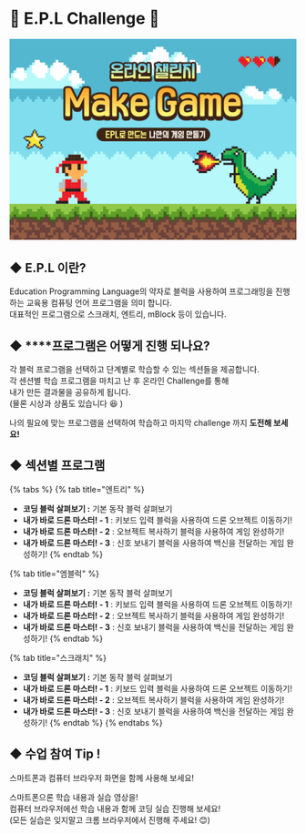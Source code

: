 # 🎉 E.P.L Challenge 🎉

![](.gitbook/assets/2%20%282%29.png)

## ◆  E.P.L 이란?

Education Programming Language의 약자로 블럭을 사용하여 프로그래밍을 진행하는 교육용 컴퓨팅 언어 프로그램을 의미 합니다.  
대표적인 프로그램으로 스크래치, 엔트리, mBlock 등이 있습니다.

## ◆  ****프로그램은 어떻게 진행 되나요?

각 블럭 프로그램을 선택하고 단계별로 학습할 수 있는 섹션들을 제공합니다.  
각 센션별 학습 프로그램을 마치고 난 후 온라인 Challenge를 통해   
내가 만든 결과물을 공유하게 됩니다.   
\(물론  시상과 상품도 있습니다  😆 \)  
  
나의 필요에 맞는 프로그램을 선택하여 학습하고 마지막 challenge 까지 **도전해 보세요!**  


## ◆  섹션별 프로그램 

{% tabs %}
{% tab title="엔트리" %}
* **코딩 블럭 살펴보기  :** 기본 동작 블럭 살펴보기 
* **내가 바로 드론 마스터! - 1** : 키보드 입력 블럭을 사용하여 드론 오브젝트 이동하기! 
* **내가 바로 드론 마스터! - 2** :  오브젝트 복사하기 블럭을 사용하여 게임 완성하기! 
* **내가 바로 드론 마스터! - 3** : 신호 보내기 블럭을 사용하여 백신을 전달하는 게임 완성하기!
{% endtab %}

{% tab title="엠블럭" %}
* **코딩 블럭 살펴보기 :** 기본 동작 블럭 살펴보기 
* **내가 바로 드론 마스터! - 1** : 키보드 입력 블럭을 사용하여 드론 오브젝트 이동하기! 
* **내가 바로 드론 마스터! - 2** :  오브젝트 복사하기 블럭을 사용하여 게임 완성하기! 
* **내가 바로 드론 마스터! - 3** : 신호 보내기 블럭을 사용하여 백신을 전달하는 게임 완성하기!
{% endtab %}

{% tab title="스크래치" %}
* **코딩 블럭 살펴보기  :** 기본 동작 블럭 살펴보기 
* **내가 바로 드론 마스터! - 1** : 키보드 입력 블럭을 사용하여 드론 오브젝트 이동하기! 
* **내가 바로 드론 마스터! - 2** :  오브젝트 복사하기 블럭을 사용하여 게임 완성하기! 
* **내가 바로 드론 마스터! - 3** : 신호 보내기 블럭을 사용하여 백신을 전달하는 게임 완성하기!
{% endtab %}
{% endtabs %}

 

## ◆  수업 참여 Tip !

스마트폰과 컴퓨터 브라우저 화면을 함께 사용해 보세요!  
  
스마트폰으론 학습 내용과 실습 영상을!  
컴퓨터 브라우저에선 학습 내용과 함께 코딩 실습 진행해 보세요!  
\(모든 실습은 잊지말고 크롬 브라우저에서 진행해 주세요! 😊\)  


